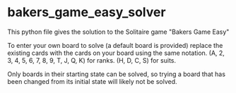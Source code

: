 # bakers_game_easy_solver
This python file gives the solution to the Solitaire game "Bakers Game Easy"

To enter your own board to solve (a default board is provided)
replace the existing cards with the cards on your board using the same notation.
(A, 2, 3, 4, 5, 6, 7, 8, 9, T, J, Q, K) for ranks.
(H, D, C, S) for suits.

Only boards in their starting state can be solved, so trying a board that has been changed from its initial state will likely not be solved.

